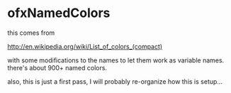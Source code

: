 ofxNamedColors
==============

this comes from

http://en.wikipedia.org/wiki/List_of_colors_(compact)

with some modifications to the names to let them work as variable names.  there's about 900+ named colors.

also, this is just a first pass, I will probably re-organize how this is setup...  
